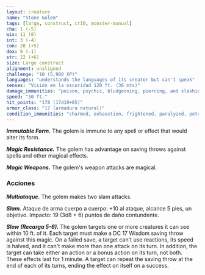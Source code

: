 ```yaml
---
layout: creature
name: "Stone Golem"
tags: [large, construct, cr10, monster-manual]
cha: 1 (-5)
wis: 11 (0)
int: 3 (-4)
con: 20 (+5)
dex: 9 (-1)
str: 22 (+6)
size: Large construct
alignment: unaligned
challenge: "10 (5,900 XP)"
languages: "understands the languages of its creator but can't speak"
senses: "Visión en la oscuridad 120 ft. (36 mts)"
damage_immunities: "poison, psychic, bludgeoning, piercing, and slashing from nonmagical weapons that aren't adamantine"
speed: "30 ft."
hit_points: "178 (17d10+85)"
armor_class: "17 (armadura natural)"
condition_immunities: "charmed, exhaustion, frightened, paralyzed, petrified, poisoned"
---
```


***Immutable Form.*** The golem is immune to any spell or effect that would alter its form.

***Magic Resistance.*** The golem has advantage on saving throws against spells and other magical effects.

***Magic Weapons.*** The golem's weapon attacks are magical.

### Acciones

***Multiataque.*** The golem makes two slam attacks.

***Slam.*** Ataque de arma cuerpo a cuerpo: +10 al ataque, alcance 5 pies, un objetivo. Impacto: 19 (3d8 + 6) puntos de daño contundente.

***Slow (Recarga 5-6).*** The golem targets one or more creatures it can see within 10 ft. of it. Each target must make a DC 17 Wisdom saving throw against this magic. On a failed save, a target can't use reactions, its speed is halved, and it can't make more than one attack on its turn. In addition, the target can take either an action or a bonus action on its turn, not both. These effects last for 1 minute. A target can repeat the saving throw at the end of each of its turns, ending the effect on itself on a success.